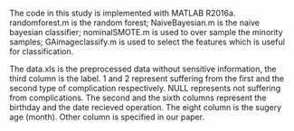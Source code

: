 The code in this study is implemented with MATLAB R2016a. randomforest.m is the random forest; NaiveBayesian.m is the naive bayesian classifier; nominalSMOTE.m is used to over sample the minority samples; GAimageclassify.m is used to select the features which is useful for classification.

The data.xls is the preprocessed data without sensitive information, the third column is the label. 1  and 2 represent suffering from the first and the second type of complication respectively. NULL represents not suffering from complications. The second  and the sixth columns represent the birthday and the date recieved operation. The eight column is the sugery age (month). Other column is specified in our paper.
